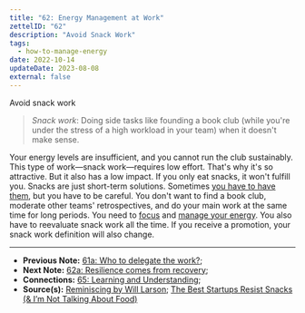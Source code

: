 ```yaml
---
title: "62: Energy Management at Work"
zettelID: "62"
description: "Avoid Snack Work"
tags:
  - how-to-manage-energy
date: 2022-10-14
updateDate: 2023-08-08
external: false
---
```


Avoid snack work
> *Snack work*: Doing side tasks like founding a book club (while you're under the stress of a high workload in your team) when it doesn't make sense.

Your energy levels are insufficient, and you cannot run the club sustainably. This type of work—snack work—requires low effort. That's why it's so attractive. But it also has a low impact. If you only eat snacks, it won't fulfill you. Snacks are just short-term solutions. Sometimes [you have to have them](/newsletter/mektup-23/), but you have to be careful. You don't want to find a book club, moderate other teams' retrospectives, and do your main work at the same time for long periods. You need to [focus](/deciding-on-what-you-should-focus-on-next/) and [manage your energy](/newsletter/mektup-46/). You also have to reevaluate snack work all the time. If you receive a promotion, your snack work definition will also change.

---

- **Previous Note:** [61a: Who to delegate the work?](/notes/61a/);
- **Next Note:** [62a: Resilience comes from recovery](/notes/62a/);
- **Connections:** [65: Learning and Understanding](/notes/65/);
- **Source(s):** [Reminiscing by Will Larson](https://lethain.com/reminiscing/); [The Best Startups Resist Snacks (& I’m Not Talking About Food)](https://hunterwalk.com/2016/06/18/the-best-startups-resists-snacks-im-not-talking-about-food/)

